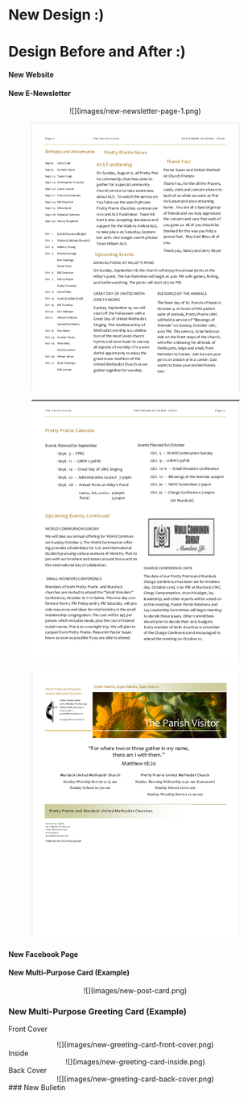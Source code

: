 # New Design :) 

# Design Before and After :)

#### New Website

#### New E-Newsletter
<center>
![](images/new-newsletter-page-1.png)

![](images/new-newsletter-page-2.png)

![](images/new-newsletter-page-3.png)

![](images/new-newsletter-page-4.png)
</center>

#### New Facebook Page

#### New Multi-Purpose Card (Example)

<center>
![](images/new-post-card.png)
</center>

### New Multi-Purpose Greeting Card (Example)

Front Cover<br>
<center>
![](images/new-greeting-card-front-cover.png)
</center>
Inside<br>
<center>
![](images/new-greeting-card-inside.png)
</center>
Back Cover<br>
<center>
![](images/new-greeting-card-back-cover.png)
</center>
### New Bulletin


